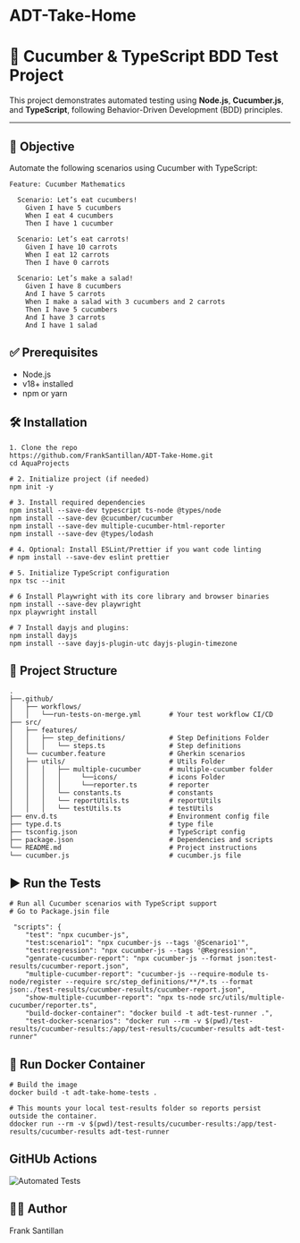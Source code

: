 # ADT-Take-Home

# 🥒 Cucumber & TypeScript BDD Test Project

This project demonstrates automated testing using **Node.js**, **Cucumber.js**, and **TypeScript**, following Behavior-Driven Development (BDD) principles.

---

## 📌 Objective

Automate the following scenarios using Cucumber with TypeScript:

```gherkin
Feature: Cucumber Mathematics

  Scenario: Let’s eat cucumbers!
    Given I have 5 cucumbers
    When I eat 4 cucumbers
    Then I have 1 cucumber

  Scenario: Let’s eat carrots!
    Given I have 10 carrots
    When I eat 12 carrots
    Then I have 0 carrots

  Scenario: Let’s make a salad!
    Given I have 8 cucumbers
    And I have 5 carrots
    When I make a salad with 3 cucumbers and 2 carrots
    Then I have 5 cucumbers
    And I have 3 carrots
    And I have 1 salad
```

## ✅ Prerequisites
 - Node.js 
 - v18+ installed
 - npm or yarn

## 🛠️ Installation

```
1. Clone the repo
https://github.com/FrankSantillan/ADT-Take-Home.git
cd AquaProjects

# 2. Initialize project (if needed)
npm init -y

# 3. Install required dependencies
npm install --save-dev typescript ts-node @types/node
npm install --save-dev @cucumber/cucumber
npm install --save-dev multiple-cucumber-html-reporter
npm install --save-dev @types/lodash

# 4. Optional: Install ESLint/Prettier if you want code linting
# npm install --save-dev eslint prettier

# 5. Initialize TypeScript configuration
npx tsc --init

# 6 Install Playwright with its core library and browser binaries
npm install --save-dev playwright
npx playwright install

# 7 Install dayjs and plugins:
npm install dayjs
npm install --save dayjs-plugin-utc dayjs-plugin-timezone

```

## 📁 Project Structure
```
.
├──.github/
│   ├── workflows/
│   │   └──run-tests-on-merge.yml       # Your test workflow CI/CD
├── src/
│   ├── features/
│   │   ├── step_definitions/           # Step Definitions Folder
│   │   │   └── steps.ts                # Step definitions
│   └── cucumber.feature                # Gherkin scenarios
│   ├── utils/                          # Utils Folder
│   │   │   ├── multiple-cucumber       # multiple-cucumber folder
│   │   │   │     └──icons/             # icons Folder
│   │   │   │     └──reporter.ts        # reporter
│   │   │   └── constants.ts            # constants
│   │   │   └── reportUtils.ts          # reportUtils
│   │   │   └── testUtils.ts            # testUtils
├── env.d.ts                            # Environment config file
├── type.d.ts                           # type file
├── tsconfig.json                       # TypeScript config
├── package.json                        # Dependencies and scripts
└── README.md                           # Project instructions
└── cucumber.js                         # cucumber.js file
```

## ▶️ Run the Tests
```
# Run all Cucumber scenarios with TypeScript support
# Go to Package.jsin file

 "scripts": {
    "test": "npx cucumber-js",
    "test:scenario1": "npx cucumber-js --tags '@Scenario1'",
    "test:regression": "npx cucumber-js --tags '@Regression'",
    "genrate-cucumber-report": "npx cucumber-js --format json:test-results/cucumber-report.json",
    "multiple-cucumber-report": "cucumber-js --require-module ts-node/register --require src/step_definitions/**/*.ts --format json:./test-results/cucumber-results/cucumber-report.json",
    "show-multiple-cucumber-report": "npx ts-node src/utils/multiple-cucumber/reporter.ts",
    "build-docker-container": "docker build -t adt-test-runner .",
    "test-docker-scenarios": "docker run --rm -v $(pwd)/test-results/cucumber-results:/app/test-results/cucumber-results adt-test-runner"
```

## 🐳 Run Docker Container
```
# Build the image
docker build -t adt-take-home-tests .

# This mounts your local test-results folder so reports persist outside the container.
ddocker run --rm -v $(pwd)/test-results/cucumber-results:/app/test-results/cucumber-results adt-test-runner

```

## GitHUb Actions
![Automated Tests](https://github.com/FrankSantillan/ADT-Take-Home/actions/workflows/automated-tests.yml/badge.svg?branch=dev)


## 🧑‍💻 Author
Frank Santillan